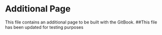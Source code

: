 # Additional Page
This file contains an additional page to be built with the GitBook.
##This file has been updated for testing purposes

